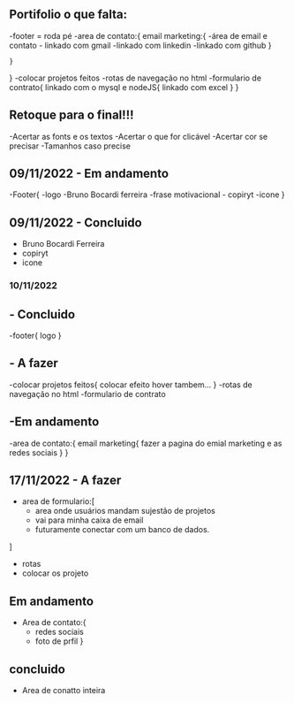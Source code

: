 ## Portifolio o que falta:
-footer = roda pé
-area de contato:{
    email marketing:{
        -área de email e contato
        - linkado com gmail
        -linkado com linkedin
        -linkado com github
    }
    
    }
}
-colocar  projetos feitos
-rotas de navegação no html
-formulario de contrato{
    linkado com o mysql e nodeJS{
        linkado com excel 
    }
}


## Retoque para o final!!!
-Acertar as fonts e os textos
-Acertar o que for clicável
-Acertar cor se precisar 
-Tamanhos caso precise


## 09/11/2022 - Em andamento 
-Footer{
    -logo
    -Bruno Bocardi ferreira
    -frase motivacional
    - copiryt
    -icone
}




## 09/11/2022 - Concluido
- Bruno Bocardi Ferreira
- copiryt
- icone

### 10/11/2022

## - Concluido
-footer{
    logo
}

## - A fazer 
-colocar  projetos feitos{
    colocar efeito hover tambem...
}
-rotas de navegação no html
-formulario de contrato


## -Em andamento 
-area de contato:{
    email marketing{
        fazer a pagina do emial marketing e as redes sociais
    }
}

## 17/11/2022  - A fazer
-  area de formulario:[
    - area onde usuários mandam sujestão de projetos
    - vai para minha caixa de email
    - futuramente conectar com um banco de dados.

]
- rotas
- colocar os projeto
 ## Em andamento 
 - Area de contato:{
    - redes sociais
    - foto de prfil
 }

 ## concluido 
 - Area de conatto inteira
